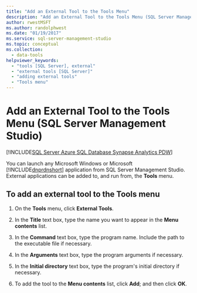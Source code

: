 ```yaml
---
title: "Add an External Tool to the Tools Menu"
description: "Add an External Tool to the Tools Menu (SQL Server Management Studio)"
author: rwestMSFT
ms.author: randolphwest
ms.date: "01/19/2017"
ms.service: sql-server-management-studio
ms.topic: conceptual
ms.collection:
  - data-tools
helpviewer_keywords:
  - "tools [SQL Server], external"
  - "external tools [SQL Server]"
  - "adding external tools"
  - "Tools menu"
---
```


# Add an External Tool to the Tools Menu (SQL Server Management Studio)

[!INCLUDE[SQL Server Azure SQL Database Synapse Analytics PDW](includes/applies-to-version/sql-asdb-asdbmi-asa-pdw.md)]

You can launch any Microsoft Windows or Microsoft [!INCLUDE[dnprdnshort](includes/dnprdnshort-md.md)] application from SQL Server Management Studio. External applications can be added to, and run from, the **Tools** menu.  
  
## To add an external tool to the Tools menu  

1. On the **Tools** menu, click **External Tools**.  

2. In the **Title** text box, type the name you want to appear in the **Menu contents** list.  

3. In the **Command** text box, type the program name. Include the path to the executable file if necessary.  

4. In the **Arguments** text box, type the program arguments if necessary.  

5. In the **Initial directory** text box, type the program's initial directory if necessary.  

6. To add the tool to the **Menu contents** list, click **Add**; and then click **OK**.
